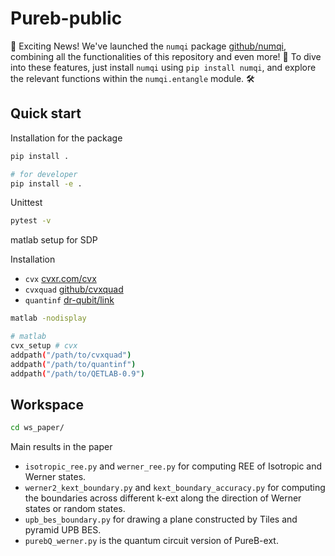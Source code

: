 # Pureb-public

🚀 Exciting News! We've launched the `numqi` package [github/numqi](https://github.com/husisy/numqi), combining all the functionalities of this repository and even more! 🌟 To dive into these features, just install `numqi` using `pip install numqi`, and explore the relevant functions within the `numqi.entangle` module. 🛠️

## Quick start

Installation for the package
```bash
pip install .

# for developer
pip install -e .
```

Unittest
    
```bash
pytest -v
```

matlab setup for SDP

Installation

- `cvx` [cvxr.com/cvx](http://cvxr.com/cvx/)
- `cvxquad` [github/cvxquad](https://github.com/hfawzi/cvxquad)
- `quantinf` [dr-qubit/link](https://www.dr-qubit.org/matlab.html)

```bash
matlab -nodisplay

# matlab
cvx_setup # cvx
addpath("/path/to/cvxquad")
addpath("/path/to/quantinf")
addpath("/path/to/QETLAB-0.9")
```
## Workspace
```bash
cd ws_paper/
```
Main results in the paper

- `isotropic_ree.py` and `werner_ree.py` for computing REE of Isotropic and Werner states.
- `werner2_kext_boundary.py` and `kext_boundary_accuracy.py` for computing the boundaries across different k-ext along the direction of Werner states or random states.
- `upb_bes_boundary.py` for drawing a plane constructed by Tiles and pyramid UPB BES.
- `purebQ_werner.py` is the quantum circuit version of PureB-ext.
